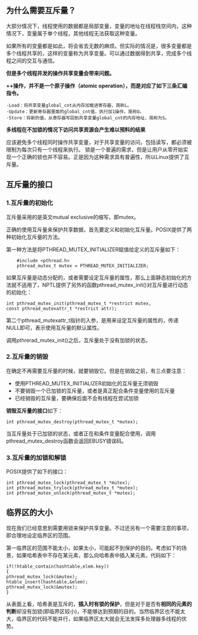 ## 为什么需要互斥量？
大部分情况下，线程使用的数据都是局部变量，变量的地址在线程栈空间内，这种情况下，变量属于单个线程，其他线程无法获取这种变量。

如果所有的变量都是如此，将会省去无数的麻烦。但实际的情况是，很多变量都是多个线程共享的，这样的变量称为共享变量。可以通过数据得到共享，完成多个线程之间的交互与通信。

**但是多个线程并发的操作共享变量会带来问题。**

 **++操作，并不是一个原子操作（atomic operation），而是对应了如下三条汇编指令。**
 
    ·Load：将共享变量global_cnt从内存加载进寄存器，简称L。
    ·Update：更新寄存器里面的global_cnt值，执行加1操作，简称U。
    ·Store：将新的值，从寄存器写回到共享变量global_cnt的内存地址，简称为S。

**多线程在不加锁的情况下访问共享资源会产生难以预料的结果**

应该避免多个线程同时操作共享变量，对于共享变量的访问，包括读写，都必须被限制为每次只有一个线程来执行。
锁是一个普遍的需求，但是让用户从零开始实现一个正确的锁也并不容易。正是因为这种需求具有普遍性，所以Linux提供了互斥量。

## 互斥量的接口

### 1.互斥量的初始化
互斥量采用的是英文mutual exclusive的缩写，即mutex。

正确的使用互斥量来保护共享数据，首先要定义和初始化互斥量。POSIX提供了两种初始化互斥量的方法。

第一种方法是将PTHREAD_MUTEX_INITIALIZER赋值给定义的互斥量如下：
```
    #include <pthread.h>
    pthread_mutex_t mutex = PTHREAD_MUTEX_INITIALIZER;
```

如果互斥量是动态分配的，或者需要设定互斥量的属性，那么上面静态初始化的方法就不适用了，NPTL提供了另外的函数pthread_mutex_init()对互斥量进行动态的初始化：
```
int pthread_mutex_init(pthread_mutex_t *restrict mutex,
const pthread_mutexattr_t *restrict attr);
```
第二个pthread_mutexattr_t指针的入参，是用来设定互斥量的属性的，传递NULL即可，表示使用互斥量的默认属性。

调用pthrerad_mutex_init()之后，互斥量处于没有加锁的状态。

### 2.互斥量的销毁
在确定不再需要互斥量的时候，就要销毁它。但是在销毁之前，有三点要注意：
- 使用PTHREAD_MUTEX_INITIALIZER初始化的互斥量无须销毁
- 不要销毁一个已加锁的互斥量，或者是真正配合条件变量使用的互斥量
- 已经销毁的互斥量，要确保后面不会有线程在尝试加锁

**销毁互斥量的接口**如下：
```
int pthread_mutex_destroy(pthread_mutex_t *mutex);
```
当互斥量处于已加锁的状态，或者正在和条件变量配合使用，调用pthread_mutex_destroy函数会返回EBUSY错误码。

### 3.互斥量的加锁和解锁
POSIX提供了如下的接口：
```
int pthread_mutex_lock(pthread_mutex_t *mutex);
int pthread_mutex_trylock(pthread_mutex_t *mutex);
int pthread_mutex_unlock(pthread_mutex_t *mutex);
```

## 临界区的大小
现在我们已经意思到需要用锁来保护共享变量。不过还另有一个需要注意的事项，即合理地设定临界区的范围。

第一临界区的范围不能太小，如果太小，可能起不到保护的目的。考虑如下的场景，如果哈希表中不存在某元素，那么向哈希表中插入某元素，代码如下：
```
if(!htable_contain(hashtable,elem.key))
{
pthread_mutex_lock(&mutex);
htable_insert(hashtable,&elem);
pthread_mutex_lock(&mutex);
}
```
从表面上看，哈希表是互斥的，**插入时有锁的保护**，但是对于是否有**相同的元素的判断**却没有加锁(即临界区较小)，不能够达到预期的目的。当然临界区也不能太大，临界区的代码不能并行，如果临界区太大就会无法发挥多处理器多线程的优势。
